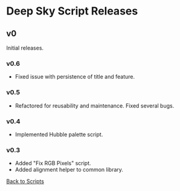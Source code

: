 # Deep Sky Script Releases

## v0

Initial releases.

### v0.6

- Fixed issue with persistence of title and feature.

### v0.5

- Refactored for reusability and maintenance. Fixed several bugs. 

### v0.4

- Implemented Hubble palette script.

### v0.3

- Added "Fix RGB Pixels" script.
- Added alignment helper to common library.

[Back to Scripts](./README.md)